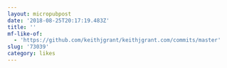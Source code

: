 ```yaml
---
layout: micropubpost
date: '2018-08-25T20:17:19.483Z'
title: ''
mf-like-of:
  - 'https://github.com/keithjgrant/keithjgrant.com/commits/master'
slug: '73039'
category: likes
---
```


